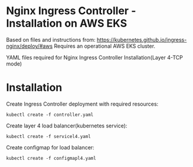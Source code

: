 # Nginx Ingress Controller - Installation on AWS EKS

Based on files and instructions from: https://kubernetes.github.io/ingress-nginx/deploy/#aws
Requires an operational AWS EKS cluster.

YAML files required for Nginx Ingress Controller Installation(Layer 4-TCP mode)


# Installation

Create Ingress Controller deployment with required resources:
```
kubectl create -f controller.yaml
```

Create layer 4 load balancer(kubernetes service):
```
kubectl create -f servicel4.yaml
```

Create configmap for load balancer:
```
kubectl create -f configmapl4.yaml
```

